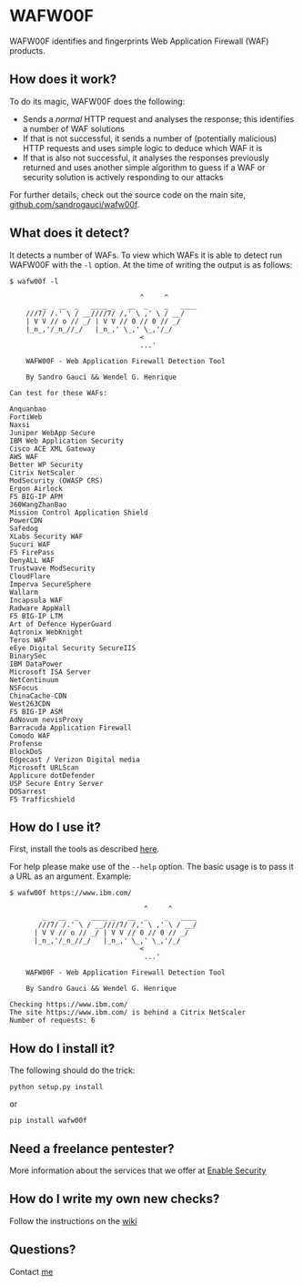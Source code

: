 # WAFW00F

WAFW00F identifies and fingerprints Web Application Firewall (WAF) products.

## How does it work?

To do its magic, WAFW00F does the following:

- Sends a _normal_ HTTP request and analyses the response; this identifies a
  number of WAF solutions
- If that is not successful, it sends a number of (potentially malicious) HTTP
  requests and uses simple logic to deduce which WAF it is
- If that is also not successful, it analyses the responses previously
  returned and uses another simple algorithm to guess if a WAF or security
  solution is actively responding to our attacks

For further details, check out the source code on the main site,
[github.com/sandrogauci/wafw00f](https://github.com/sandrogauci/wafw00f).

## What does it detect?

It detects a number of WAFs. To view which WAFs it is able to detect run
WAFW00F with the `-l` option. At the time of writing the output is as follows:

    $ wafw00f -l

                                    ^     ^
            _   __  _   ____ _   __  _    _   ____
        ///7/ /.' \ / __////7/ /,' \ ,' \ / __/
        | V V // o // _/ | V V // 0 // 0 // _/
        |_n_,'/_n_//_/   |_n_,' \_,' \_,'/_/
                                    <
                                    ...'

        WAFW00F - Web Application Firewall Detection Tool

        By Sandro Gauci && Wendel G. Henrique

    Can test for these WAFs:

    Anquanbao
    FortiWeb
    Naxsi
    Juniper WebApp Secure
    IBM Web Application Security
    Cisco ACE XML Gateway
    AWS WAF
    Better WP Security
    Citrix NetScaler
    ModSecurity (OWASP CRS)
    Ergon Airlock
    F5 BIG-IP APM
    360WangZhanBao
    Mission Control Application Shield
    PowerCDN
    Safedog
    XLabs Security WAF
    Sucuri WAF
    F5 FirePass
    DenyALL WAF
    Trustwave ModSecurity
    CloudFlare
    Imperva SecureSphere
    Wallarm
    Incapsula WAF
    Radware AppWall
    F5 BIG-IP LTM
    Art of Defence HyperGuard
    Aqtronix WebKnight
    Teros WAF
    eEye Digital Security SecureIIS
    BinarySec
    IBM DataPower
    Microsoft ISA Server
    NetContinuum
    NSFocus
    ChinaCache-CDN
    West263CDN
    F5 BIG-IP ASM
    AdNovum nevisProxy
    Barracuda Application Firewall
    Comodo WAF
    Profense
    BlockDoS
    Edgecast / Verizon Digital media
    Microsoft URLScan
    Applicure dotDefender
    USP Secure Entry Server
    DOSarrest
    F5 Trafficshield


## How do I use it?

First, install the tools as described [here](#how-do-i-install-it).

For help please make use of the `--help` option. The basic usage is to pass it
a URL as an argument. Example:

    $ wafw00f https://www.ibm.com/

                                     ^     ^
            _   __  _   ____ _   __  _    _   ____
           ///7/ /.' \ / __////7/ /,' \ ,' \ / __/
          | V V // o // _/ | V V // 0 // 0 // _/
          |_n_,'/_n_//_/   |_n_,' \_,' \_,'/_/
                                    <
                                     ...'

        WAFW00F - Web Application Firewall Detection Tool

        By Sandro Gauci && Wendel G. Henrique

    Checking https://www.ibm.com/
    The site https://www.ibm.com/ is behind a Citrix NetScaler
    Number of requests: 6


## How do I install it?

The following should do the trick:

    python setup.py install

or

    pip install wafw00f

## Need a freelance pentester?

More information about the services that we offer at [Enable Security](http://enablesecurity.com/)

## How do I write my own new checks?

Follow the instructions on the [wiki](https://github.com/EnableSecurity/wafw00f/wiki/How-to-write-new-WAF-checks)

## Questions?

Contact [me](mailto:sandro@enablesecurity.com)


